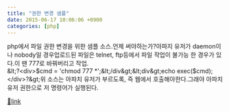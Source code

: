 ```yaml
---
title: "권한 변경 샘플"
date: 2015-06-17 10:06:06 +0900
categories: [php]
---
```


php에서 파일 권한 변경을 위한 샘플 소스.언제 써야하는가?아파지 유저가 daemon이나 nobody일 경우업로드된 파일은 telnet, ftp등에서 파일 작업이 불가능 한 경우가 있다.이 땐 777로 바꿔버리고 작업.  
&amp;lt;?&lt;div&gt;$cmd = 'chmod 777 *';&lt;/div&gt;&lt;div&gt;echo exec($cmd);&lt;/div&gt;?&amp;gt;위 소스는 아파치 유저가 부르도록, 즉 웹에서 호출해야한다.그래야 아파치 유저 권한으로 저 명령어가 실행된다.  
  



[🔗link](http://www.mins01.com/mh/tech/read/950)